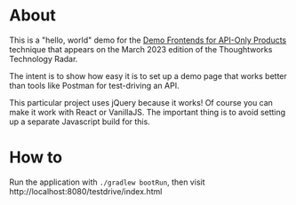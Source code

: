 # About

This is a "hello, world" demo for the [Demo Frontends for API-Only Products](https://www.thoughtworks.com/radar/techniques/demo-frontends-for-api-only-products) technique that appears on the March 2023 edition of the Thoughtworks Technology Radar.

The intent is to show how easy it is to set up a demo page that works better than tools like Postman for test-driving an API.

This particular project uses jQuery because it works!  Of course you can make it work with React or VanillaJS.  The important thing is to avoid setting up a separate Javascript build for this.

# How to

Run the application with `./gradlew bootRun`, then visit http://localhost:8080/testdrive/index.html